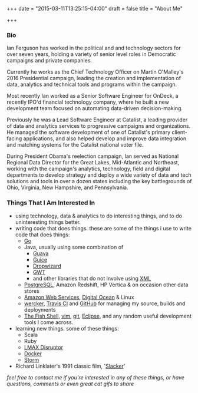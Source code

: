 +++
date = "2015-03-11T13:25:15-04:00"
draft = false
title = "About Me"

+++

### Bio
Ian Ferguson has worked in the political and and technology sectors for over seven years, holding a variety of senior level roles in Democratic campaigns and private companies.  

Currently he works as the Chief Technology Officer on Martin O'Malley's 2016 Presidential campaign, leading the creation and implementation of data, analytics and technical tools and programs within the campaign.

Most recently Ian worked as a Senior Software Engineer for OnDeck, a recently IPO'd financial technology company, where he built a new development team focused on automating data-driven decision-making.  

Previously he was a Lead Software Engineer at Catalist, a leading provider of data and analytics services to progressive campaigns and organizations.  He managed the software development of one of Catalist's primary client-facing applications, and also helped develop and improve data integration and matching systems for the Catalist national voter file.  

During President Obama's reelection campaign, Ian served as National Regional Data Director for the Great Lakes, Mid-Atlantic and Northeast, working with the campaign's analytics, technology, field and digital departments to develop strategy and deploy a wide variety of data and tech solutions and tools in over a dozen states including the key battlegrounds of Ohio, Virginia, New Hampshire, and Pennsylvania.  


### Things That I Am Interested In

* using technology, data & analytics to do interesting things, and to do uninteresting things better.
* writing code that does things. these are some of the things i use to write code that does things:
    * [Go](http://golang.org/)
    * Java, usually using some combination of
        * [Guava](https://code.google.com/p/guava-libraries/) 
        * [Guice](https://code.google.com/p/google-guice/)
        * [Dropwizard](http://www.dropwizard.io/)
        * [GWT](http://www.gwtproject.org/) 
        * and other libraries that do not involve using [XML](http://blog.joda.org/2007/03/configuration-in-java-it-sure-beats-xml_4078.html)
    * [PostgreSQL](http://www.postgresql.org/), Amazon Redshift, HP Vertica & on occasion other data stores
    * [Amazon Web Services](http://aws.amazon.com/), [Digital Ocean](https://www.digitalocean.com) & Linux
    * [wercker](http://wercker.com/), [Travis CI](https://travis-ci.org/profile/ianferguson) and [GitHub](https://github.com/ianferguson) for managing my source, builds and deployments
    * [The Fish Shell](http://fishshell.com/), [vim](www.vim.org), [git](http://git-scm.com/), [Eclipse](http://www.eclipse.org/), and any random useful development tools I come across.
* learning new things. some of these things:
    * Scala
    * Ruby
    * [LMAX Disruptor](http://lmax-exchange.github.io/disruptor/)
    * [Docker](https://www.docker.io/)
    * [Storm](http://storm-project.net/)
* Richard Linklater's 1991 classic film, '[Slacker](http://www.imdb.com/title/tt0102943/)'

_feel free to contact me if you're interested in any of these things, or have questions, comments or even great cat gifs to share_

